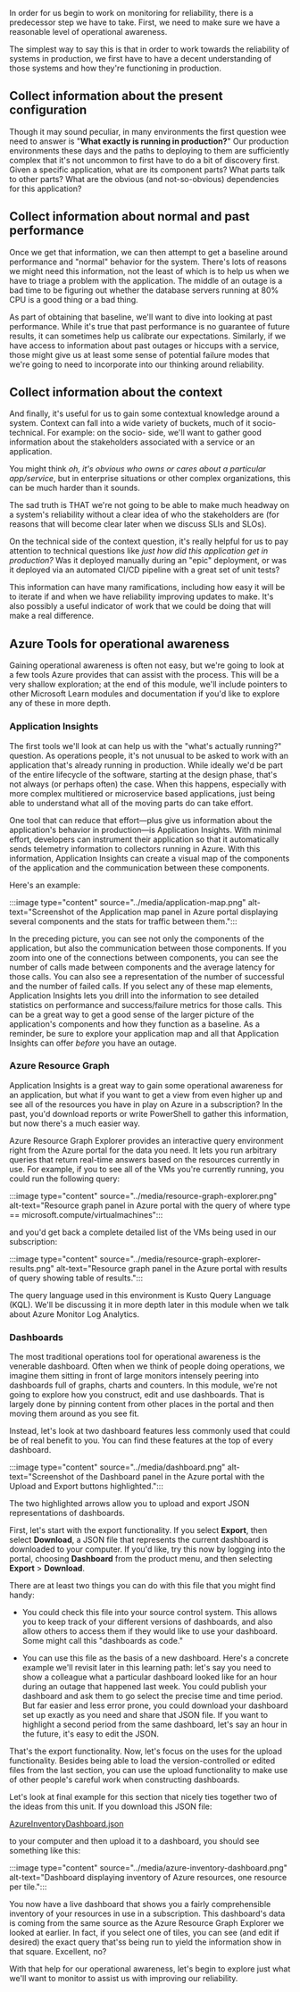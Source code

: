 In order for us begin to work on monitoring for reliability, there is a predecessor step we have to take. First, we need to make sure we have a reasonable level of operational awareness.

The simplest way to say this is that in order to work towards the reliability of systems in production, we first have to have a decent understanding of those systems and how they're functioning in production.

## Collect information about the present configuration

Though it may sound peculiar, in many environments the first question wee need to answer is "**What exactly is running in production?**" Our production environments these days and the paths to deploying to them are sufficiently complex that it's not uncommon to first have to do a bit of discovery first. Given a specific application, what are its component parts? What parts talk to other parts? What are the obvious (and not-so-obvious) dependencies for this application?

## Collect information about normal and past performance

Once we get that information, we can then attempt to get a baseline around performance and "normal" behavior for the system. There's lots of reasons we might need this information, not the least of which is to help us when we have to triage a problem with the application. The middle of an outage is a bad time to be figuring out whether the database servers running at 80% CPU is a good thing or a bad thing.

As part of obtaining that baseline, we'll want to dive into looking at past performance. While it's true that past performance is no guarantee of future results, it can sometimes help us calibrate our expectations. Similarly, if we have access to information about past outages or hiccups with a service, those might give us at least some sense of potential failure modes that we're going to need to incorporate into our thinking around reliability.

## Collect information about the context

And finally, it's useful for us to gain some contextual knowledge around a system. Context can fall into a wide variety of buckets, much of it socio-technical. For example: on the socio- side, we'll want to gather good information about the stakeholders associated with a service or an application.

You might think *oh, it's obvious who owns or cares about a particular app/service*, but in enterprise situations or other complex organizations, this can be much harder than it sounds.

The sad truth is THAT we're not going to be able to make much headway on a system's reliability without a clear idea of who the stakeholders are (for reasons that will become clear later when we discuss SLIs and SLOs).

On the technical side of the context question, it's really helpful for us to pay attention to technical questions like *just how did this application get in production?* Was it deployed manually during an "epic" deployment, or was it deployed via an automated CI/CD pipeline with a great set of unit tests?

This information can have many ramifications, including how easy it will be to iterate if and when we have reliability improving updates to make. It's also possibly a useful indicator of work that we could be doing that will make a real difference.

## Azure Tools for operational awareness

Gaining operational awareness is often not easy, but we're going to look at a few tools Azure provides that can assist with the process. This will be a very shallow exploration; at the end of this module, we'll include pointers to other Microsoft Learn modules and documentation if you'd like to explore any of these in more depth.

### Application Insights

The first tools we'll look at can help us with the "what's actually running?" question. As operations people, it's not unusual to be asked to work with an application that's already running in production. While ideally we'd be part of the entire lifecycle of the software, starting at the design phase, that's not always (or perhaps often) the case. When this happens, especially with more complex multitiered or microservice based applications, just being able to understand what all of the moving parts do can take effort.

One tool that can reduce that effort—plus give us information about the application's behavior in production—is Application Insights. With minimal effort, developers can instrument their application so that it automatically sends telemetry information to collectors running in Azure. With this information, Application Insights can create a visual map of the components of the application and the communication between these components.

Here's an example:

:::image type="content" source="../media/application-map.png" alt-text="Screenshot of the Application map panel in Azure portal displaying several components and the stats for traffic between them.":::

In the preceding picture, you can see not only the components of the application, but also the communication between those components. If you zoom into one of the connections between components, you can see the number of calls made between components and the average latency for those calls. You can also see a representation of the number of successful and the number of failed calls. If you select any of these map elements, Application Insights lets you drill into the information to see detailed statistics on performance and success/failure metrics for those calls. This can be a great way to get a good sense of the larger picture of the application's components and how they function as a baseline. As a reminder, be sure to explore your application map and all that Application Insights can offer *before* you have an outage.

### Azure Resource Graph

Application Insights is a great way to gain some operational awareness for an application, but what if you want to get a view from even higher up and see all of the resources you have in play on Azure in a subscription? In the past, you'd download reports or write PowerShell to gather this information, but now there's a much easier way.

Azure Resource Graph Explorer provides an interactive query environment right from the Azure portal for the data you need. It lets you run arbitrary queries that return real-time answers based on the resources currently in use. For example, if you to see all of the VMs you're currently running, you could run the following query:

:::image type="content" source="../media/resource-graph-explorer.png" alt-text="Resource graph panel in Azure portal with the query of where type == microsoft.compute/virtualmachines":::

and you'd get back a complete detailed list of the VMs being used in our subscription:

:::image type="content" source="../media/resource-graph-explorer-results.png" alt-text="Resource graph panel in the Azure portal with results of query showing table of results.":::

The query language used in this environment is Kusto Query Language (KQL). We'll be discussing it in more depth later in this module when we talk about Azure Monitor Log Analytics.

### Dashboards

The most traditional operations tool for operational awareness is the venerable dashboard. Often when we think of people doing operations, we imagine them sitting in front of large monitors intensely peering into dashboards full of graphs, charts and counters. In this module, we're not going to explore how you construct, edit and use dashboards. That is largely done by pinning content from other places in the portal and then moving them around as you see fit.

Instead, let's look at two dashboard features less commonly used that could be of real benefit to you. You can find these features at the top of every dashboard.

:::image type="content" source="../media/dashboard.png" alt-text="Screenshot of the Dashboard panel in the Azure portal with the Upload and Export buttons highlighted.":::

The two highlighted arrows allow you to upload and export JSON representations of dashboards.

First, let's start with the export functionality. If you select **Export**, then select **Download**, a JSON file that represents the current dashboard is downloaded to your computer. If you'd like, try this now by logging into the portal, choosing **Dashboard** from the product menu, and then selecting **Export** > **Download**.

There are at least two things you can do with this file that you might find handy:

- You could check this file into your source control system. This allows you to keep track of your different versions of dashboards, and also allow others to access them if they would like to use your dashboard. Some might call this "dashboards as code."

- You can use this file as the basis of a new dashboard. Here's a concrete example we'll revisit later in this learning path: let's say you need to show a colleague what a particular dashboard looked like for an hour during an outage that happened last week. You could publish your dashboard and ask them to go select the precise time and time period. But far easier and less error prone, you could download your dashboard set up exactly as you need and share that JSON file. If you want to highlight a second period from the same dashboard, let's say an hour in the future, it's easy to edit the JSON.

That's the export functionality. Now, let's focus on the uses for the upload functionality. Besides being able to load the version-controlled or edited files from the last section, you can use the upload functionality to make use of other people's careful work when constructing dashboards.

Let's look at final example for this section that nicely ties together two of the ideas from this unit. If you download this JSON file:

[AzureInventoryDashboard.json](https://raw.githubusercontent.com/microsoft/ignite-learning-paths-training-ops/main/ops10/demos/AzureInventoryDashboard.json)

to your computer and then upload it to a dashboard, you should see something like this:

:::image type="content" source="../media/azure-inventory-dashboard.png" alt-text="Dashboard displaying inventory of Azure resources, one resource per tile.":::

You now have a live dashboard that shows you a fairly comprehensible inventory of your resources in use in a subscription. This dashboard's data is coming from the same source as the Azure Resource Graph Explorer we looked at earlier. In fact, if you select one of tiles, you can see (and edit if desired) the exact query that'ss being run to yield the information show in that square. Excellent, no?

With that help for our operational awareness, let's begin to explore just what we'll want to monitor to assist us with improving our reliability.
